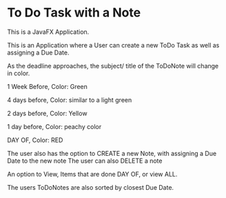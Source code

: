 # To Do Task with a Note

This is a JavaFX Application.

This is an Application where a User can create a new ToDo Task as well as assigning a Due Date.

As the deadline approaches, the subject/ title of the ToDoNote will change in color.

1 Week Before, Color: Green

4 days before, Color: similar to a light green

2 days before, Color: Yellow

1 day before, Color: peachy color

DAY OF, Color: RED

The user also has the option to CREATE a new Note, with assigning a Due Date to the new note
The user can also DELETE a note

An option to View, Items that are done DAY OF, or view ALL.

The users ToDoNotes are also sorted by closest Due Date.
